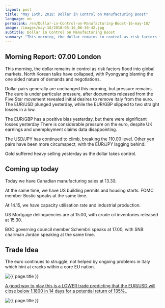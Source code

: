 ```yaml
---
layout: post
title: "May 16th, 2018: Dollar in Control on Manufacturing Boost"
language: en
permalink: /en/Dollar-in-Control-on-Manufacturing-Boost-16-may-18/
image: /images/may-18/2018-05-16_06-30-42.jpg
subtitle: Dollar in Control on Manufacturing Boost
summary: "This morning, the dollar remains in control as risk factors flood into global markets. North Korean talks have collapsed, with Pyongyang blaming the one sided nature of demands and negotiations"
---
```

## Morning Report: 07.00 London

This morning, the dollar remains in control as risk factors flood into global markets. North Korean talks have collapsed, with Pyongyang blaming the one sided nature of demands and negotiations. 

Dollar pairs generally are unchanged this morning, but pressure remains. The euro is under particular pressure, after documents released from the Five Star movement revealed initial desires to remove Italy from the euro. The EUR/USD plunged yesterday, while the EUR/GBP slipped to two straight losses in a low. 

The EUR/GBP has a positive bias yesterday, but there were significant losses yesterday There is considerable pressure on the euro, despite UK earnings and unemployment claims data disappointing. 

The USD/JPY has continued to climb, breaking the 110.00 level. Other yen pairs have been more circumspect, with the EUR/JPY lagging behind. 

Gold suffered heavy selling yesterday as the dollar takes control. 

## Coming up today

Today we have Canadian manufacturing sales at 13.30. 

At the same time, we have US building permits and housing starts. FOMC member Bostic speaks at the same time. 

At 14.15, we have capacity utilisation rate and industrial production. 

US Mortgage delinquencies are at 15.00, with crude oil inventories released at 15.30. 

BOC governing council member Schembri speaks at 17.00, with SNB chairman Jordan speaking at the same time. 

## Trade Idea

The euro continues to struggle, not helped by ongoing problems in Italy which hint at cracks within a core EU nation.

<img class="post-image" src="{{ site.url }}/images/may-18/2018-05-16_06-30-42.jpg" alt="{{ page.title }}" title="{{ page.title }}">

<a href="%LINK%%?currency=GBP&market=forex&underlying=frxEURUSD&formname=higherlower&duration_amount=14&duration_units=d&amount=10&amount_type=payout&expiry_type=duration&barrier=1.1800" target="_blank">A good way to play this is a LOWER trade predicting that the EUR/USD will close below 1.1800 in 14 days for a potential return of 135%..</a>

<img class="post-image" src="{{ site.url }}/images/may-18/2018-05-16_06-28-30.jpg" alt="{{ page.title }}" title="{{ page.title }}">
